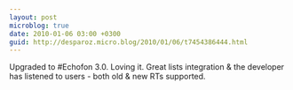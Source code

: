 ```yaml
---
layout: post
microblog: true
date: 2010-01-06 03:00 +0300
guid: http://desparoz.micro.blog/2010/01/06/t7454386444.html
---
```

Upgraded to #Echofon 3.0. Loving it. Great lists integration &amp; the developer has listened to users - both old &amp; new RTs supported.
